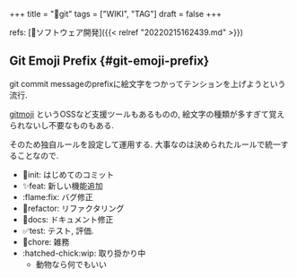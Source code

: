 +++
title = "📝git"
tags = ["WIKI", "TAG"]
draft = false
+++

refs: [📂ソフトウェア開発]({{< relref "20220215162439.md" >}})


## Git Emoji Prefix {#git-emoji-prefix}

git commit messageのprefixに絵文字をつかってテンションを上げようという流行.

[gitmoji](https://gitmoji.dev/) というOSSなど支援ツールもあるものの,
絵文字の種類が多すぎて覚えられないし不要なものもある.

そのため独自ルールを設定して運用する.
大事なのは決められたルールで統一することなので.

-   :tada:init: はじめてのコミット
-   :sparkles:feat: 新しい機能追加
-   :flame:fix: バグ修正
-   :art:refactor: リファクタリング
-   :pencil:docs: ドキュメント修正
-   :white_check_mark:test: テスト, 評価.
-   :hammer:chore: 雑務
-   :hatched-chick:wip: 取り掛かり中
    -   動物なら何でもいい
